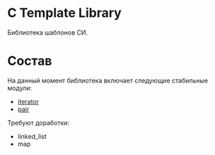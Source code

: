 C Template Library
==================

Библиотека шаблонов СИ.

Состав
======

На данный момент библиотека включает следующие стабильные модули:
  - [iterator][]
  - [pair][]

Требуют доработки:
  - linked_list
  - map

[iterator]: https://github.com/gysevvlad/CTL/blob/master/ITERATOR.md
[pair]: https://github.com/gysevvlad/CTL/blob/master/PAIR.md


